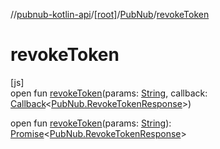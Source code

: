 //[pubnub-kotlin-api](../../../index.md)/[[root]](../index.md)/[PubNub](index.md)/[revokeToken](revoke-token.md)

# revokeToken

[js]\
open fun [revokeToken](revoke-token.md)(params: [String](https://kotlinlang.org/api/core/kotlin-stdlib/kotlin/-string/index.html), callback: [Callback](../-callback/index.md)&lt;[PubNub.RevokeTokenResponse](-revoke-token-response/index.md)&gt;)

open fun [revokeToken](revoke-token.md)(params: [String](https://kotlinlang.org/api/core/kotlin-stdlib/kotlin/-string/index.html)): [Promise](https://kotlinlang.org/api/core/kotlin-stdlib/kotlin.js/-promise/index.html)&lt;[PubNub.RevokeTokenResponse](-revoke-token-response/index.md)&gt;

